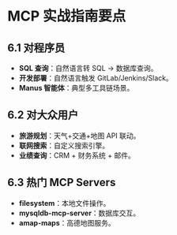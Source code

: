 # MCP 实战指南要点

## 6.1 对程序员
- **SQL 查询**：自然语言转 SQL → 数据库查询。
- **开发部署**：自然语言触发 GitLab/Jenkins/Slack。 
- **Manus 智能体**：典型多工具链场景。

## 6.2 对大众用户
- **旅游规划**：天气+交通+地图 API 联动。
- **联网搜索**：自定义搜索引擎。
- **业绩查询**：CRM + 财务系统 + 邮件。

## 6.3 热门 MCP Servers
- **filesystem**：本地文件操作。
- **mysqldb-mcp-server**：数据库交互。
- **amap-maps**：高德地图服务。

